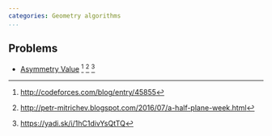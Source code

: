 ```yaml
---
categories: Geometry algorithms
...
```


## Problems
- [Asymmetry Value](https://contest.yandex.com/contest/2540/problems/F/) [^1] [^2] [^3]


[^1]: <http://codeforces.com/blog/entry/45855>
[^2]: <http://petr-mitrichev.blogspot.com/2016/07/a-half-plane-week.html>
[^3]: <https://yadi.sk/i/1hC1divYsQtTQ>
